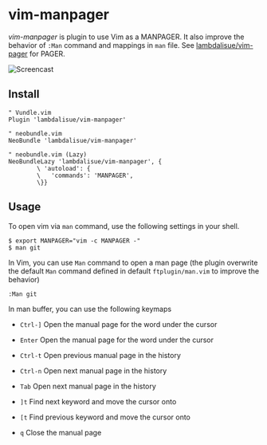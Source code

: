 vim-manpager
===============================================================================
*vim-manpager* is plugin to use Vim as a MANPAGER.
It also improve the behavior of `:Man` command and mappings in `man` file.
See [lambdalisue/vim-pager](https://github.com/lambdalisue/vim-pager) for PAGER.

![Screencast](http://g.recordit.co/nnvpuIKOKK.gif)


Install
-------------------------------------------------------------------------------

```vim
" Vundle.vim
Plugin 'lambdalisue/vim-manpager'

" neobundle.vim
NeoBundle 'lambdalisue/vim-manpager'

" neobundle.vim (Lazy)
NeoBundleLazy 'lambdalisue/vim-manpager', {
        \ 'autoload': {
        \   'commands': 'MANPAGER',
        \}}
```


Usage
-------------------------------------------------------------------------------

To open vim via `man` command, use the following settings in your shell.


```
$ export MANPAGER="vim -c MANPAGER -"
$ man git
```


In Vim, you can use `Man` command to open a man page (the plugin overwrite the
default `Man` command defined in default `ftplugin/man.vim` to improve the
behavior)

```
:Man git
```

In man buffer, you can use the following keymaps

- `Ctrl-]`		Open the manual page for the word under the cursor
- `Enter`		Open the manual page for the word under the cursor
- `Ctrl-t`		Open previous manual page in the history

- `Ctrl-n`		Open next manual page in the history
- `Tab`		Open next manual page in the history

- `]t`		Find next keyword and move the cursor onto
- `[t`		Find previous keyword and move the cursor onto
- `q`		Close the manual page
